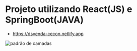 # Projeto utilizando React(JS) e SpringBoot(JAVA)

- https://dsvenda-cecon.netlify.app

![padrão de camadas](https://user-images.githubusercontent.com/38158538/132505566-6cb32196-bfd4-46c3-a6cd-fb2e5677fd7f.png)


